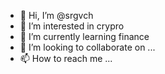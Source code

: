 - 👋 Hi, I’m @srgvch
- 👀 I’m interested in crypro
- 🌱 I’m currently learning finance
- 💞️ I’m looking to collaborate on ...
- 📫 How to reach me ...

<!---
srgvch/srgvch is a ✨ special ✨ repository because its `README.md` (this file) appears on your GitHub profile.
You can click the Preview link to take a look at your changes.
--->
